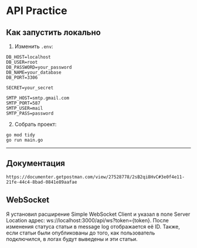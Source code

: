 # API Practice

## Как запустить локально

1. Изменить `.env`:

```
DB_HOST=localhost
DB_USER=root
DB_PASSWORD=your_password
DB_NAME=your_database
DB_PORT=3306

SECRET=your_secret

SMTP_HOST=smtp.gmail.com
SMTP_PORT=587
SMTP_USER=mail
SMTP_PASS=password

```


2. Собрать проект:

```
go mod tidy
go run main.go
```

---

## Документация

```
https://documenter.getpostman.com/view/27528778/2sB2qi8HvC#3e0f4e11-21fe-44c4-8bad-0841e89aafae
```

## WebSocket

Я установил расширение Simple WebSocket Client и указал в поле Server Location адрес:
ws://localhost:3000/api/ws?token={token}.
После изменения статуса статьи в message log отображается её ID.
Также, если статьи были опубликованы до того, как пользователь подключился,
в логах будут выведены и эти статьи.
